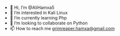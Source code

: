 - 👋 Hi, I’m @AliHamxa5
- 👀 I’m interested in Kali Linux
- 🌱 I’m currently learning Php
- 💞️ I’m looking to collaborate on Python
- 📫 How to reach me grimreaper.hamxa@gmail.com

<!---
i will test myself,
--->
